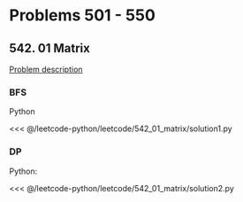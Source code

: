 # Problems 501 - 550

## 542. 01 Matrix

[Problem description](https://leetcode.com/problems/01-matrix/)

### BFS

Python

<<< @/leetcode-python/leetcode/542_01_matrix/solution1.py

### DP

Python:

<<< @/leetcode-python/leetcode/542_01_matrix/solution2.py
